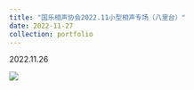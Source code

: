 ```yaml
---
title: "国乐相声协会2022.11小型相声专场（八里台）"
date: 2022-11-27
collection: portfolio
---
```


2022.11.26

<img src="https://llddeddym.github.io/images/2022-11-27.jpg"/>